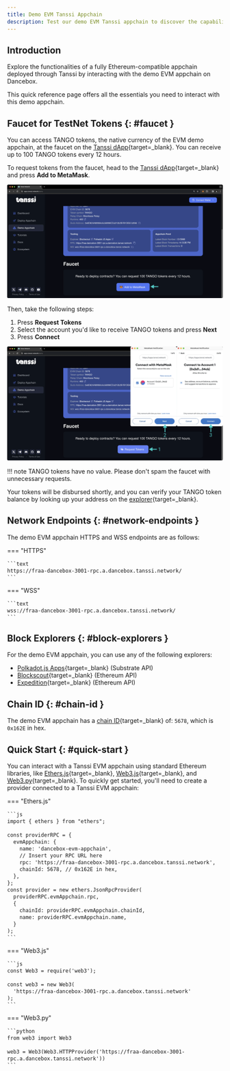 ```yaml
---
title: Demo EVM Tanssi Appchain
description: Test our demo EVM Tanssi appchain to discover the capabilities of a fully Ethereum-compatible appchain deployed through Tanssi in just a few minutes.
---
```


## Introduction

Explore the functionalities of a fully Ethereum-compatible appchain deployed through Tanssi by interacting with the demo EVM appchain on Dancebox.

This quick reference page offers all the essentials you need to interact with this demo appchain.

## Faucet for TestNet Tokens {: #faucet }

You can access TANGO tokens, the native currency of the EVM demo appchain, at the faucet on the [Tanssi dApp](https://apps.tanssi.network/demo){target=\_blank}. You can receive up to 100 TANGO tokens every 12 hours.

To request tokens from the faucet, head to the [Tanssi dApp](https://apps.tanssi.network/demo){target=\_blank} and press **Add to MetaMask**.

![Add to MetaMask](/images/builders/tanssi-network/testnet/demo-evm-appchain/demo-1.webp)

Then, take the following steps:

1. Press **Request Tokens**
2. Select the account you'd like to receive TANGO tokens and press **Next**
3. Press **Connect**

![Request tokens](/images/builders/tanssi-network/testnet/demo-evm-appchain/demo-2.webp)

!!! note
    TANGO tokens have no value. Please don't spam the faucet with unnecessary requests.

Your tokens will be disbursed shortly, and you can verify your TANGO token balance by looking up your address on the [explorer](https://fra-dancebox-3001-bs.a.dancebox.tanssi.network){target=\_blank}.

## Network Endpoints {: #network-endpoints }

The demo EVM appchain HTTPS and WSS endpoints are as follows:

=== "HTTPS"

    ```text
    https://fraa-dancebox-3001-rpc.a.dancebox.tanssi.network/
    ```

=== "WSS"

    ```text
    wss://fraa-dancebox-3001-rpc.a.dancebox.tanssi.network/
    ```

## Block Explorers {: #block-explorers }

For the demo EVM appchain, you can use any of the following explorers:

- [Polkadot.js Apps](https://polkadot.js.org/apps/?rpc=wss://fraa-dancebox-3001-rpc.a.dancebox.tanssi.network#/explorer){target=\_blank} (Substrate API)
- [Blockscout](https://fra-dancebox-3001-bs.a.dancebox.tanssi.network){target=\_blank} (Ethereum API)
- [Expedition](https://tanssi-evmexplorer.netlify.app){target=\_blank} (Ethereum API)

## Chain ID {: #chain-id }

The demo EVM appchain has a [chain ID](https://chainlist.org/chain/5678){target=\_blank} of: `5678`, which is `0x162E` in hex.

## Quick Start {: #quick-start }

You can interact with a Tanssi EVM appchain using standard Ethereum libraries, like [Ethers.js](/builders/toolkit/ethereum-api/libraries/ethersjs/){target=\_blank}, [Web3.js](/builders/toolkit/ethereum-api/libraries/web3js/){target=\_blank}, and [Web3.py](/builders/toolkit/ethereum-api/libraries/web3py/){target=\_blank}. To quickly get started, you'll need to create a provider connected to a Tanssi EVM appchain:

=== "Ethers.js"

    ```js
    import { ethers } from "ethers";

    const providerRPC = {
      evmAppchain: {
        name: 'dancebox-evm-appchain',
        // Insert your RPC URL here
        rpc: 'https://fraa-dancebox-3001-rpc.a.dancebox.tanssi.network', 
        chainId: 5678, // 0x162E in hex,
      },
    };
    const provider = new ethers.JsonRpcProvider(
      providerRPC.evmAppchain.rpc, 
      {
        chainId: providerRPC.evmAppchain.chainId,
        name: providerRPC.evmAppchain.name,
      }
    );
    ```

=== "Web3.js"

    ```js
    const Web3 = require('web3');

    const web3 = new Web3(
      'https://fraa-dancebox-3001-rpc.a.dancebox.tanssi.network'
    );
    ```

=== "Web3.py"

    ```python
    from web3 import Web3

    web3 = Web3(Web3.HTTPProvider('https://fraa-dancebox-3001-rpc.a.dancebox.tanssi.network')) 
    ```
